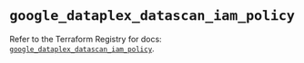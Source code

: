 # `google_dataplex_datascan_iam_policy`

Refer to the Terraform Registry for docs: [`google_dataplex_datascan_iam_policy`](https://registry.terraform.io/providers/hashicorp/google-beta/6.43.0/docs/resources/google_dataplex_datascan_iam_policy).
